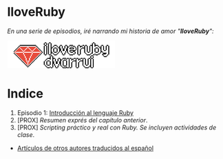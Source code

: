 
# IloveRuby

_En una serie de episodios, iré narrando mi historia de amor "**IloveRuby**":_

![](assets/images/logo.png)

# Indice

1. Episodio 1: [Introducción al lenguaje Ruby](episode/01.introduccion/README.md)
2. [PROX] _Resumen exprés del capítulo anterior_.
3. [PROX] _Scripting práctico y real con Ruby. Se incluyen actividades de clase_.

* [Artículos de otros autores traducidos al español](articles/README.md)

